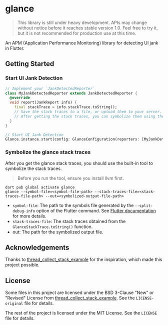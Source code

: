 # glance

> This library is still under heavy development. APIs may change without notice before it reaches stable version 1.0. Feel free to try it, but it is not recommended for production use at this time.

An APM (Application Performance Monitoring) library for detecting UI jank in Flutter.

## Getting Started

### Start UI Jank Detection
```dart
// Implement your `JankDetectedReporter`
class MyJankDetectedReporter extends JankDetectedReporter {
  @override
  void report(JankReport info) {
    final stackTrace = info.stackTrace.toString();
    // Save the stack traces to a file, or upload them to your server.
    // After getting the stack traces, you can symbolize them using the built-in tool. See details below.
  }
}

// Start UI Jank Detection
Glance.instance.start(config: GlanceConfiguration(reporters: [MyJankDetectedReporter()]));
```

### Symbolize the glance stack traces
After you get the glance stack traces, you should use the built-in tool to symbolize the stack traces.

> Before you run the tool, ensure you install llvm first.

```
dart pub global activate glance
glance --symbol-file=<symbol-file-path> --stack-traces-file=<stack-traces-file-path> --out=<symbolized-output-file-path>
```
- `symbol-file`: The path to the symbols file generated by the `--split-debug-info` option of the Flutter command. See [Flutter documentation](https://docs.flutter.dev/deployment/obfuscate#obfuscate-your-app) for more details.
- `stack-traces-file`: The stack traces obtained from the `GlanceStackTrace.toString()` function.
- out: The path for the symbolized output file.


## Acknowledgements
Thanks to [thread_collect_stack_example](https://github.com/mraleph/thread_collect_stack_example) for the inspiration, which made this project possible.


## License
Some files in this project are licensed under the BSD 3-Clause "New" or "Revised" License from [thread_collect_stack_example](https://github.com/mraleph/thread_collect_stack_example). See the `LICENSE-original` file for details.

The rest of the project is licensed under the MIT License. See the `LICENSE` file for details.


